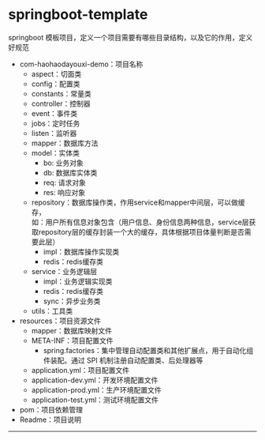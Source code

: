# springboot-template

springboot 模板项目，定义一个项目需要有哪些目录结构，以及它的作用，定义好规范

- com-haohaodayouxi-demo：项目名称
    - aspect：切面类
    - config：配置类
    - constants：常量类
    - controller：控制器
    - event：事件类
    - jobs：定时任务
    - listen：监听器
    - mapper：数据库方法
    - model：实体类
        - bo: 业务对象
        - db: 数据库实体类
        - req: 请求对象
        - res: 响应对象
    - repository：数据库操作类，作用service和mapper中间层，可以做缓存，</br>
      如：用户所有信息对象包含（用户信息、身份信息两种信息，service层获取repository层的缓存封装一个大的缓存，具体根据项目体量判断是否需要此层）
        - impl：数据库操作实现类
        - redis：redis缓存类
    - service：业务逻辑层
        - impl：业务逻辑实现类
        - redis：redis缓存类
        - sync：异步业务类
    - utils：工具类
- resources：项目资源文件
    - mapper：数据库映射文件
    - META-INF：项目配置文件
        - spring.factories：集中管理自动配置类和其他扩展点，用于自动化组件装配。通过 SPI 机制注册自动配置类、后处理器等
    - application.yml：项目配置文件
    - application-dev.yml：开发环境配置文件
    - application-prod.yml：生产环境配置文件
    - application-test.yml：测试环境配置文件
- pom：项目依赖管理
- Readme：项目说明

----
